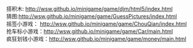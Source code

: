 
搭积木:  http://wsw.github.io/minigame/game/djm/html5/index.html <br/>
猜图:http://wsw.github.io/minigame/game/GuessPictures/index.html <br/>
摇签小游戏： http://wsw.github.io/minigame/game/ChouQian/index.html <br/>
抢车标小游戏：http://wsw.github.io/minigame/game/Car/main.html <br/>
疯狂划钱小游戏：http://wsw.github.io/minigame/game/money/main.html <br/>
